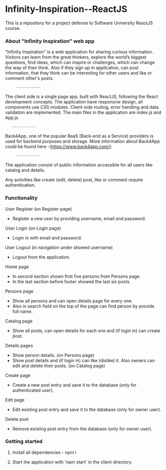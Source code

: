 # Infinity-Inspiration--ReactJS
This is a repository for a project defense to Software University ReactJS course.


### About "Infinity Inspiration" web app
 
 
"Infinity Inspiration" is a web application for sharing curious information. Visitors can learn from the great thinkers, explore the world’s biggest questions, find ideas, which can inspire or challenges, which can change the way of their think. Also if they sign up in application, can post information, that they think can be interesting for other users and like or comment other's posts.

         -----------
 
The client side is a single page app, built with ReactJS, following the React development concepts. The application have responsive design, аll components use CSS modules.
Client-side routing, error handling and data validation are implemented.
The main files in the application are index.js and App.js

	   -----------
 
Back4App, one of the popular BaaS (Back-end as a Service) providers is used for backend purposes and storage. More information about Back4App could be found here -(https://www.back4app.com/).  

         -----------
 
 The application consist of public information accessible for all users like catalog and details.
 
 Any activities like create (edit, delete) post, like or comment require authentication.
 
 
### Functionality

User Register (on Register page)
 
   - Register a new user by providing username, email and password.
 
User Login (on Login page)
 
   - Login in with email and password.
 
User Logout (in navigation under showed username)
 
   - Logout from the application. 
 
Home page

   - In second section shown first five persons from Persons page.
   - In the last section before footer showed the last six posts.

Persons page

   - Show all persons and can open details page for every one.
   - Also in search field on the top of the page can find person by provide full name.
 
Catalog page 
 
   - Show all posts, can open details for each one and (if login in) can create post.
 
Details pages
 
   - Show person details. (on Persons page)
   - Show post details and (if login in) can like (dislike) it. Also owners can edit and delete their posts. (on Catalog page)
 
Create page
 
   - Create a new post entry and save it to the database (only for authenticated user).
 
Edit page
 
   - Edit existing post entry and save it to the database (only for owner user).
 
Delete post
 
   - Remove existing post entry from the database (only for owner user).
 
 
 ### Getting started
 
 1. Install all dependencies - npm i
 
 2. Start the application with  'npm start' in the client directory.